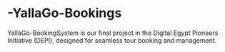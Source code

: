 # -YallaGo-Bookings
YallaGo-BookingSystem is our final project in the Digital Egypt Pioneers Initiative (DEPI), designed for seamless tour booking and management.
